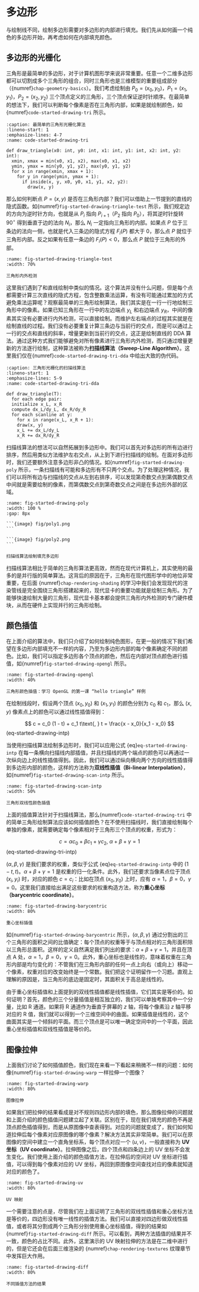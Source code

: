 # 多边形

与绘制线不同，绘制多边形需要对多边形的内部进行填充。我们先从如何画一个纯色的多边形开始，再考虑如何在内部填充颜色。

## 多边形的光栅化

三角形是最简单的多边形，对于计算机图形学来说非常重要。任意一个二维多边形都可以切割成多个三角形的组合，同时三角形也是三维模型的重要组成部分（{numref}`chap-geometry-basics`）。我们考虑绘制由 $P_0=(x_0, y_0)$，$P_1=(x_1, y_1)$，$P_2=(x_2, y_2)$ 三个顶点定义的三角形，三个顶点保证逆时针顺序。在最简单的想法下，我们可以判断每个像素是否在三角形内部，如果是就绘制颜色，如{numref}`code-started-drawing-tri` 所示。

```{code-block} python
:caption: 最简单的三角形光栅化算法
:lineno-start: 1
:emphasize-lines: 4-7
:name: code-started-drawing-tri

def draw_triangle(x0: int, y0: int, x1: int, y1: int, x2: int, y2: int):
  xmin, xmax = min(x0, x1, x2), max(x0, x1, x2)
  ymin, ymax = min(y0, y1, y2), max(y0, y1, y2)
  for x in range(xmin, xmax + 1):
    for y in range(ymin, ymax + 1):
      if inside(x, y, x0, y0, x1, y1, x2, y2):
        draw(x, y)
```

那么如何判断点 $P=(x,y)$ 是否在三角形内部？我们可以借助上一节提到的直线的隐式函数。如{numref}`fig-started-drawing-triangle-test` 所示，我们规定边的方向为逆时针方向，也就是从 $P_i$ 指向 $P_{i+1}$（$P_2$ 指向 $P_0$），将其逆时针旋转 $90^\circ$ 得到垂直于边的法向 $N_i$，那么 $N_i$ 一定指向三角形的内部。如果点 $P$ 位于三条边的法向一侧，也就是代入三条边的隐式方程 $F_i(P)$ 都大于 0，那么点 $P$ 就位于三角形内部。反之如果有任意一条边的 $F_i(P)<0$，那么点 $P$ 就位于三角形的外部。

```{figure} fig/triangle-test.png
:name: fig-started-drawing-triangle-test
:width: 70%

三角形内外检测
```

这里我们遇到了和直线绘制中类似的情况。这个算法并没有什么问题，但是每个点都需要计算三次直线的隐式方程，包含整数乘法运算，有没有可能通过累加的方式避免乘法运算呢？观察最简单的三角形绘制算法，我们其实是在一行一行地绘制三角形中的像素。如果已知三角形在一行中的左边端点 $y_L$ 和右边端点 $y_R$，中间的像素其实没有必要进行内外检测，可以直接绘制。而维护左右端点的过程其实就是在绘制直线的过程。我们没有必要重复计算三条边与当前行的交点，而是可以通过上一行的交点和直线的斜率，增量更新到当前行的交点，这正是绘制直线的 DDA 算法。通过这种方式我们能够避免对所有像素进行三角形内外检测，而只通过增量更新的方法逐行绘制，这种算法被称为**扫描线算法（Sweep-Line Algorithm）**。这里我们仅在{numref}`code-started-drawing-tri-dda` 中给出大致的伪代码。

```{code-block} python
:caption: 三角形光栅化的扫描线算法
:lineno-start: 1
:emphasize-lines: 5-9
:name: code-started-drawing-tri-dda

def draw_triangle(T):
  for each edge pair:
  initialize x_L, x_R
  compute dx_L/dy_L, dx_R/dy_R
  for each scanline at y:
    for x in range(x_L, x_R + 1): 
    draw(x, y)
    x_L += dx_L/dy_L
    x_R += dx_R/dy_R
```

扫描线算法的想法可以自然拓展到多边形中。我们可以首先对多边形的所有边进行排序，然后用类似方法维护左右交点，从上到下进行扫描线的绘制。在面对多边形时，我们还要额外注意多边形非凸的情况。如{numref}`fig-started-drawing-poly` 所示，一条扫描线有可能和多边形有不只两个交点。为了处理这种情况，我们可以将所有边与扫描线的交点从左到右排序，可以发现第奇数交点到第偶数交点中间就是需要绘制的像素，而第偶数交点到第奇数交点之间是在多边形外部的区域。

````{subfigure} AB 
:name: fig-started-drawing-poly
:width: 100 %
:gap: 8px

```{image} fig/poly1.png
```

```{image} fig/poly2.png
```

扫描线算法绘制填充多边形
````

扫描线算法相比于简单的三角形算法更高效，然而在现代计算机上，其实使用的最多的是并行版的简单算法。这背后的原因在于，三角形在现代图形学中的地位非常重要，在后面 {numref}`chap-rendering-shading` 的学习中我们会发现现代的渲染管线是完全围绕三角形搭建起来的，现代显卡的重要功能就是绘制三角形。为了能够快速绘制大量的三角形，现代显卡基本都会提供三角形内外检测的专门硬件模块，从而在硬件上实现并行的三角形绘制。

## 颜色插值

在上面介绍的算法中，我们只介绍了如何绘制纯色图形，在更一般的情况下我们希望在多边形内部填充不一样的内容，乃至为多边形内部的每个像素确定不同的颜色。比如，我们可以指定多边形各个顶点的颜色，然后在内部对顶点颜色进行插值，如{numref}`fig-started-drawing-opengl` 所示。

```{figure} fig/OpenGL_triangle.png
:name: fig-started-drawing-opengl
:width: 40%

三角形颜色插值：学习 OpenGL 的第一课 “hello triangle” 样例
```

在绘制线段时，假设两个顶点 $(x_0, y_0)$ 和 $(x_1, y_1)$ 的颜色分别为 $c_0$ 和 $c_1$，那么 $(x, y)$ 像素点上的颜色可以通过线性插值得到：

$$
c = c_0 (1 - t) + c_1 t\text{, } t = \frac{x - x_0}{x_1 - x_0}
$$ (eq-started-drawing-intp)

当使用扫描线算法绘制多边形时，我们可以应用公式 {eq}`eq-started-drawing-intp` 在每一条横向扫描线内部插值，并且扫描线的两个端点的颜色可以再通过一次纵向边上的线性插值得到。因此，我们可以通过纵向横向两个方向的线性插值得到多边形内部的颜色，这样的方法称为**双线性插值（Bi-linear Interpolation）**，如{numref}`fig-started-drawing-scan-intp` 所示。

```{figure} fig/color-intp.png
:name: fig-started-drawing-scan-intp
:width: 50%

三角形双线性颜色插值
```

上面的插值算法针对于扫描线算法，那么{numref}`code-started-drawing-tri` 中的简单三角形绘制算法应该如何插值颜色？在不使用扫描线时，我们直接绘制每个单独的像素，就需要确定每个像素相对于三角形三个顶点的权重，形式为：

$$
c = \alpha c_0 + \beta c_1 + \gamma c_2 \text{, } \alpha + \beta + \gamma = 1
$$ (eq-started-drawing-tri-intp)

$(\alpha, \beta, \gamma)$ 是我们要求的权重，类似于公式 {eq}`eq-started-drawing-intp` 中的 $(1-t, t)$。$\alpha + \beta + \gamma = 1$ 是权重的归一化条件。此外，我们还要求当像素点位于顶点 $(x_i, y_i)$ 时，对应的颜色 $c=c_i$：比如在顶点 $(x_0, y_0)$ 上时，应有 $\alpha=1$，$\beta=0$，$\gamma=0$。这里我们直接给出满足这些要求的权重构造方法，称为**重心坐标（barycentric coordinate）**。

```{figure} fig/barycentric.png
:name: fig-started-drawing-barycentric
:width: 80%

重心坐标插值
```

如{numref}`fig-started-drawing-barycentric` 所示，$(\alpha, \beta, \gamma)$ 通过分割出的三个三角形的面积之间的比值确定：每个顶点的权重等于与顶点相对的三角形面积除以三角形总面积。这样的定义自然满足我们列出的要求：$\alpha + \beta + \gamma = 1$，并且在顶点 A 处，$\alpha=1$，$\beta=0$，$\gamma=0$。此外，重心坐标也是线性的，意味着权重在三角形内部是均匀变化的：不管我们在三角形内部的任何一点上向右（或向上）移动一个像素，权重对应的改变始终是一个常数。我们把这个证明留作一个习题。直观上理解的原因是，当三角形的底边是固定时，其面积关于高总是线性的。

由于重心坐标插值和上面提到的双线性插值都是线性插值，它们其实是等价的。如何证明？首先，颜色的三个分量插值是相互独立的，我们可以单独考察其中一个分量，比如 R 通道。如果将 R 通道作为垂直于屏幕的 $z$ 轴，将每个像素沿 $z$ 轴平移对应的 R 值，我们就可以得到一个三维空间中的曲面。如果插值是线性的，这个曲面其实是一个倾斜的平面。而三个顶点是可以唯一确定空间中的一个平面，因此重心坐标插值和双线性插值是等价的。

## 图像拉伸

上面我们讨论了如何插值颜色，我们现在来看一下看起来稍微不一样的问题：如何像{numref}`fig-started-drawing-warp` 一样拉伸一个图像？

```{figure} fig/image-warp.png
:name: fig-started-drawing-warp
:width: 80%

图像拉伸
```

如果我们把拉伸的结果看成是对不规则四边形内部的填色，那么图像拉伸的问题就和上面介绍的颜色插值问题建立起了关联。区别在于，现在我们填充的颜色不再是顶点颜色插值得到，而是从原图像中查表得到。对应的问题就变成了，我们如何知道拉伸后每个像素对应原图像的哪个像素？解决方法其实非常简单。我们可以在原图像的空间中建立一个直角坐标系，每个顶点对应一个 $(u, v)$，一般直接称为 **UV 坐标（UV coordinate）**。拉伸图像之后，四个顶点和四条边上的 UV 坐标不会发生变化。我们使用上面介绍的颜色插值方法，在拉伸后的空间对 UV 坐标进行插值，可以得到每个像素对应的 UV 坐标，再回到原图像空间查找对应的像素就知道对应的颜色了。

```{figure} fig/uv.png
:name: fig-started-drawing-uv
:width: 80%

UV 映射
```

一个需要注意的点是，尽管我们在上面证明了三角形的双线性插值和重心坐标方法是等价的，四边形没有唯一线性的插值方法。我们可以直接对四边形做双线性插值，或者将其分割成两个三角形分别使用重心坐标插值，得到的结果如{numref}`fig-started-drawing-diff` 所示。可以看到，两种方法插值的结果并不一致，颜色的占比不同。此外，这里演示的 UV 映射拉伸的方法是在二维中进行的，但是它还会在后面三维渲染的 {numref}`chap-rendering-textures` 纹理章节中发挥巨大作用。

```{figure} fig/different-warping.png
:name: fig-started-drawing-diff
:width: 80%

不同插值方法的结果
```